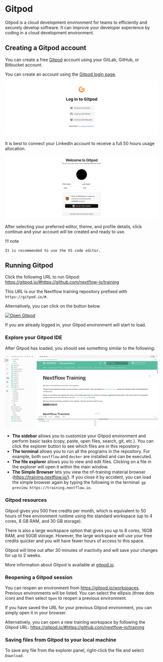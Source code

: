 # Gitpod

Gitpod is a cloud development environment for teams to efficiently and securely develop software. It can improve your developer experience by coding in a cloud development environment.

## Creating a Gitpod account

You can create a free [Gitpod](https://gitpod.io/) account using your GitLab, GitHub, or Bitbucket account.

You can create an account using the [Gitpod login page](https://gitpod.io/login/).

![Gitpod log in](img/login.png)

It is best to connect your LinkedIn account to receive a full 50 hours usage allocation.

![Gitpod log in one step](img/onestepaway.png)

After selecting your preferred editor, theme, and profile details, click continue and your account will be created and ready to use.

!!! note

    It is recommended to use the VS code editor.

## Running Gitpod

Click the following URL to run Gitpod: <https://gitpod.io/#https://github.com/nextflow-io/training>

This URL is our the Nextflow training repository prefixed with `https://gitpod.io/#`.

Alternatively, you can click on the button below.

[![Open Gitpod](https://img.shields.io/badge/Gitpod-%20Open%20in%20Gitpod-908a85?logo=gitpod)](https://gitpod.io/#https://github.com/nextflow-io/training)

If you are already logged in, your Gitpod environment will start to load.

### Explore your Gitpod IDE

After Gitpod has loaded, you should see something similar to the following:

![Gitpod welcome](img/gitpod.welcome.png)

-   **The sidebar** allows you to customize your Gitpod environment and perform basic tasks (copy, paste, open files, search, git, etc.). You can click the explorer button to see which files are in this repository.
-   **The terminal** allows you to run all the programs in the repository. For example, both `nextflow` and `docker` are installed and can be executed.
-   **The file explorer** allows you to view and edit files. Clicking on a file in the explorer will open it within the main window.
-   **The Simple Browser** lets you view the nf-training material browser (<https://training.nextflow.io/>). If you close it by accident, you can load the simple browser again by typing the following in the terminal: `gp preview https://training.nextflow.io`.

### Gitpod resources

Gitpod gives you 500 free credits per month, which is equivalent to 50 hours of free environment runtime using the standard workspace (up to 4 cores, 8 GB RAM, and 30 GB storage).

There is also a large workspace option that gives you up to 8 cores, 16GB RAM, and 50GB storage. However, the large workspace will use your free credits quicker and you will have fewer hours of access to this space.

Gitpod will time out after 30 minutes of inactivity and will save your changes for up to 2 weeks.

More information about Gitpod is available at [gitpod.io](https://www.gitpod.io).

### Reopening a Gitpod session

You can reopen an environment from <https://gitpod.io/workspaces>. Previous environments will be listed. You can select the ellipsis (three dots icon) and then select `Open` to reopen a previous environment.

If you have saved the URL for your previous Gitpod environment, you can simply open it in your browser.

Alternatively, you can open a new training workspace by following the Gitpod URL: <https://gitpod.io/#https://github.com/nextflow-io/training>

### Saving files from Gitpod to your local machine

To save any file from the explorer panel, right-click the file and select `Download`.
